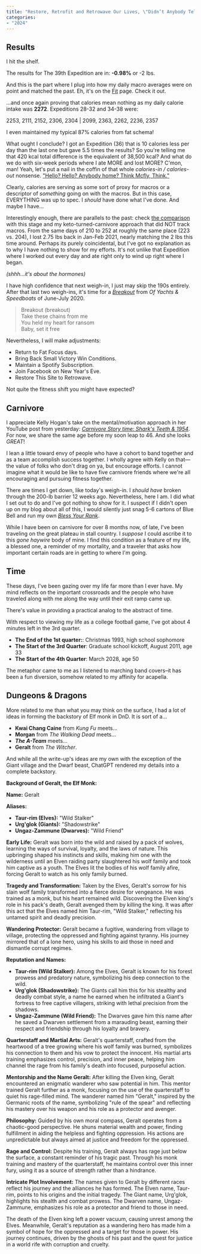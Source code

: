 ```yaml
---
title: "Restore, Retrofit and Retrowave Our Lives, \"Didn’t Anybody Tell You It’s Never Too Late to Try?\""
categories:
- "2024"
---
```


## Results

I hit the shelf. 

The results for The 39th Expedition are in: **-0.98%** or -2 lbs.

And this is the part where I plug into how my daily macro averages were on point and matched the past.  Eh, it's on the [Fit](/fit/#ships-stores) page. Check it out.

...and once again proving that calories mean nothing as my daily calorie intake was **2272**.  Expeditions 28-32 and 34-38 were:

2253, 2111, 2152, 2306, 2304 \| 2099, 2363, 2262, 2236, 2357

I even maintained my typical 87% calories from fat schema!

What ought I conclude?  I got an Expedition (36) that is 10 calories less per day than the last one but gave 5.5 times the results?  So you're telling me that 420 kcal total difference is the equivalent of 38,500 kcal?  And what do we do with six-week periods where I ate MORE and lost MORE?  C'mon, man!  Yeah, let's put a nail in the coffin of that whole *calories-in / calories-out* nonsense.  ["Hello? Hello? Anybody home? Think Mcfly, Think."](https://www.youtube.com/watch?v=JhJGOYJo9mM)

Clearly, calories are serving as some sort of proxy for macros or a descriptor of *something* going on with the macros.  But in this case, EVERYTHING was up to spec.  I *should* have done what I've done.  And maybe I have...

Interestingly enough, there are parallels to the past: check [the comparison](/fit/#maps) with this stage and my keto-turned-carnivore approach that did NOT track macros.  From the same days of 210 to 252 at roughly the same place (223 vs. 204), I lost 2.75 lbs back in Jan-Feb 2021, nearly matching the 2 lbs this time around.  Perhaps its purely coincidental, but I've got no explanation as to why I have nothing to show for my efforts.  It's not unlike that Expedition where I worked out every day and ate right only to wind up right where I began.

*(shhh...it's about the hormones)*

I have high confidence that next weigh-in, I just may skip the 190s entirely.  After that last two weigh-ins, it's time for a [*Breakout*](https://open.spotify.com/track/0nv34PfYOvpRFAppCnF9KP) from *Of Yachts & Speedboats* of June-July 2020.

> Breakout (breakout)  
Take these chains from me  
You held my heart for ransom   
Baby, set it free  

Nevertheless, I will make adjustments: 

* Return to Fat Focus days.
* Bring Back Small Victory Win Conditions.
* Maintain a Spotify Subscription.
* Join Facebook on New Year's Eve.
* Restore This Site to Retrowave.

Not quite the fitness shift you might have expected?

## Carnivore

I appreciate Kelly Hogan's take on the mental/motivation approach in her YouTube post from yesterday: [*Carnivore Story time: Shark's Teeth & 1954*](https://www.youtube.com/watch?v=5DAcOO8wX9g).  For now, we share the same age before my soon leap to 46.  And she looks *GREAT*!  

I lean a little toward envy of people who have a cohort to band together and as a team accomplish success together.  I wholly agree with Kelly on that—the value of folks who don't drag on ya, but encourage efforts.  I cannot imagine what it would be like to have five carnivore friends where we're all encouraging and pursuing fitness together.  

There are times I get down, like today's weigh-in.  I *should have* broken through the 200-lb barrier 12 weeks ago.  Nevertheless, here I am.  I did what I set out to do and I've got nothing to show for it.  I suspect if I didn't open up on my blog about all of this, I would silently just snag 5-6 cartons of Blue Bell and run my own [*Bless Your Rank*](https://www.youtube.com/playlist?list=PLaYIgbQkHln5g6L5ybqrWi5gg2hkqHaUO).

While I have been on carnivore for over 8 months now, of late, I've been traveling on the great plateau in stall country.  I *suppose* I could ascribe it to this *gone haywire* body of mine.  I find this condition as a feature of my life, a blessed one, a reminder of my mortality, and a traveler that asks how important certain roads are in getting to where I'm going.

## Time

These days, I've been gazing over my life far more than I ever have.  My mind reflects on the important crossroads and the people who have traveled along with me along the way until their exit ramp came up.   

There's value in providing a practical analog to the abstract of time.

With respect to viewing my life as a college football game, I've got about 4 minutes left in the 3rd quarter.

* **The End of the 1st quarter:**:  Christmas 1993, high school sophomore
* **The Start of the 3rd Quarter**:  Graduate school kickoff, August 2011, age 33
* **The Start of the 4th Quarter**: March 2028, age 50

The metaphor came to me as I listened to marching band covers–it has been a fun diversion, somehow related to my affinity for acapella.
 
## Dungeons & Dragons

More related to me than what you may think on the surface, I had a lot of ideas in forming the backstory of Elf monk in DnD.  It is sort of a...

* **Kwai Chang Caine** from *Kung Fu* meets...
* **Morgan** from *The Walking Dead* meets...
* ***The A-Team*** meets...
* **Geralt** from *The Witcher*.

And while all the write-up's ideas are my own with the exception of the Giant village and the Dwarf beast, ChatGPT rendered my details into a complete backstory.

**Background of Geralt, the Elf Monk:**

**Name:** Geralt

**Aliases:**
- **Taur-rim (Elves):** "Wild Stalker"
- **Urg'glok (Giants):** "Shadowstrike"
- **Ungaz-Zammune (Dwarves):** "Wild Friend"

**Early Life:**
Geralt was born into the wild and raised by a pack of wolves, learning the ways of survival, loyalty, and the laws of nature. This upbringing shaped his instincts and skills, making him one with the wilderness until an Elven raiding party slaughtered his wolf family and took him captive as a youth. The Elves lit the bodies of his wolf family afire, forcing Geralt to watch as his only family burned.

**Tragedy and Transformation:**
Taken by the Elves, Geralt's sorrow for his slain wolf family transformed into a fierce desire for vengeance. He was trained as a monk, but his heart remained wild. Discovering the Elven king's role in his pack's death, Geralt avenged them by killing the king. It was after this act that the Elves named him Taur-rim, "Wild Stalker," reflecting his untamed spirit and deadly precision.

**Wandering Protector:**
Geralt became a fugitive, wandering from village to village, protecting the oppressed and fighting against tyranny. His journey mirrored that of a lone hero, using his skills to aid those in need and dismantle corrupt regimes.

**Reputation and Names:**
- **Taur-rim (Wild Stalker):** Among the Elves, Geralt is known for his forest prowess and predatory nature, symbolizing his deep connection to the wild.
- **Urg'glok (Shadowstrike):** The Giants call him this for his stealthy and deadly combat style, a name he earned when he infiltrated a Giant's fortress to free captive villagers, striking with lethal precision from the shadows.
- **Ungaz-Zammune (Wild Friend):** The Dwarves gave him this name after he saved a Dwarven settlement from a marauding beast, earning their respect and friendship through his loyalty and bravery.

**Quarterstaff and Martial Arts:**
Geralt's quarterstaff, crafted from the heartwood of a tree growing where his wolf family was burned, symbolizes his connection to them and his vow to protect the innocent. His martial arts training emphasizes control, precision, and inner peace, helping him channel the rage from his family's death into focused, purposeful action.

**Mentorship and the Name Geralt:**
After killing the Elven king, Geralt encountered an enigmatic wanderer who saw potential in him. This mentor trained Geralt further as a monk, focusing on the use of the quarterstaff to quiet his rage-filled mind. The wanderer named him "Geralt," inspired by the Germanic roots of the name, symbolizing "rule of the spear" and reflecting his mastery over his weapon and his role as a protector and avenger.

**Philosophy:**
Guided by his own moral compass, Geralt operates from a chaotic-good perspective. He shuns material wealth and power, finding fulfillment in aiding the helpless and fighting oppression. His actions are unpredictable but always aimed at justice and freedom for the oppressed.

**Rage and Control:**
Despite his training, Geralt always has rage just below the surface, a constant reminder of his tragic past. Through his monk training and mastery of the quarterstaff, he maintains control over this inner fury, using it as a source of strength rather than a hindrance.

**Intricate Plot Involvement:**
The names given to Geralt by different races reflect his journey and the alliances he has formed. The Elven name, Taur-rim, points to his origins and the initial tragedy. The Giant name, Urg'glok, highlights his stealth and combat prowess. The Dwarven name, Ungaz-Zammune, emphasizes his role as a protector and friend to those in need.

The death of the Elven king left a power vacuum, causing unrest among the Elves. Meanwhile, Geralt's reputation as a wandering hero has made him a symbol of hope for the oppressed and a target for those in power. His journey continues, driven by the ghosts of his past and the quest for justice in a world rife with corruption and cruelty.